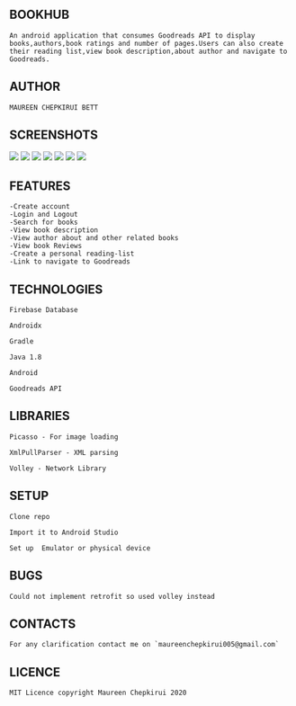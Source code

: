 ## BOOKHUB
```
An android application that consumes Goodreads API to display books,authors,book ratings and number of pages.Users can also create their reading list,view book description,about author and navigate to Goodreads.
```
## AUTHOR
```
MAUREEN CHEPKIRUI BETT
```
## SCREENSHOTS
![](scr1.jpeg) ![](scr2.jpeg) ![](scr3.jpeg) ![](scr4.jpeg) ![](scr5.jpeg) ![](scr6.jpeg) ![](scr7.jpeg)

## FEATURES
```
-Create account
-Login and Logout
-Search for books
-View book description
-View author about and other related books
-View book Reviews
-Create a personal reading-list
-Link to navigate to Goodreads
```


## TECHNOLOGIES
```
Firebase Database

Androidx

Gradle

Java 1.8

Android

Goodreads API
```

## LIBRARIES
```
Picasso - For image loading

XmlPullParser - XML parsing

Volley - Network Library
```

## SETUP
```
Clone repo

Import it to Android Studio

Set up  Emulator or physical device
```

## BUGS
```
Could not implement retrofit so used volley instead
```

## CONTACTS
```
For any clarification contact me on `maureenchepkirui005@gmail.com`
```

## LICENCE
```
MIT Licence copyright Maureen Chepkirui 2020
```


